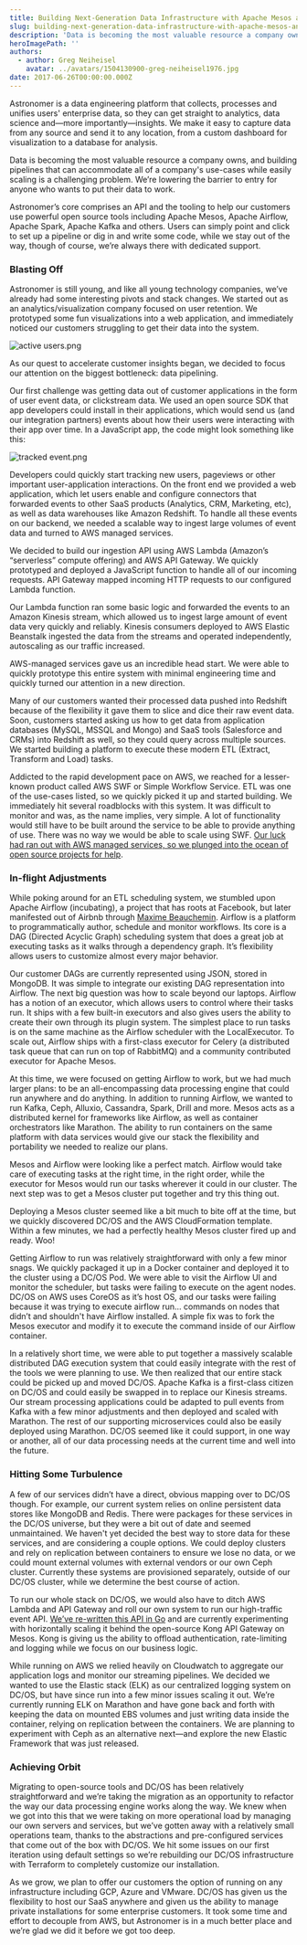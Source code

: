 ```yaml
---
title: Building Next-Generation Data Infrastructure with Apache Mesos and DC/OS
slug: building-next-generation-data-infrastructure-with-apache-mesos-and-dc-os
description: 'Data is becoming the most valuable resource a company owns. With DC/OS, we’re lowering the barrier to entry for anyone who wants to put their data to work.'
heroImagePath: ''
authors:
  - author: Greg Neiheisel
    avatar: ../avatars/1504130900-greg-neiheisel1976.jpg
date: 2017-06-26T00:00:00.000Z
---
```


Astronomer is a data engineering platform that collects, processes and unifies users' enterprise data, so they can get straight to analytics, data science and—more importantly—insights. We make it easy to capture data from any source and send it to any location, from a custom dashboard for visualization to a database for analysis.

Data is becoming the most valuable resource a company owns, and building pipelines that can accommodate all of a company's use-cases while easily scaling is a challenging problem. We’re lowering the barrier to entry for anyone who wants to put their data to work.

Astronomer’s core comprises an API and the tooling to help our customers use powerful open source tools including Apache Mesos, Apache Airflow, Apache Spark, Apache Kafka and others. Users can simply point and click to set up a pipeline or dig in and write some code, while we stay out of the way, though of course, we’re always there with dedicated support.

### Blasting Off

Astronomer is still young, and like all young technology companies, we’ve already had some interesting pivots and stack changes. We started out as an analytics/visualization company focused on user retention. We prototyped some fun visualizations into a web application, and immediately noticed our customers struggling to get their data into the system.&nbsp;

![active users.png](./active%20users.png)

As our quest to accelerate customer insights began, we decided to focus our attention on the biggest bottleneck: data pipelining.

Our first challenge was getting data out of customer applications in the form of user event data, or clickstream data. We used an open source SDK that app developers could install in their applications, which would send us (and our integration partners) events about how their users were interacting with their app over time. In a JavaScript app, the code might look something like this:&nbsp;

![tracked event.png](./tracked%20event.png)

Developers could quickly start tracking new users, pageviews or other important user-application interactions. On the front end we provided a web application, which let users enable and configure connectors that forwarded events to other SaaS products (Analytics, CRM, Marketing, etc), as well as data warehouses like Amazon Redshift. To handle all these events on our backend, we needed a scalable way to ingest large volumes of event data and turned to AWS managed services.

We decided to build our ingestion API using AWS Lambda (Amazon’s “serverless” compute offering) and AWS API Gateway. We quickly prototyped and deployed a JavaScript function to handle all of our incoming requests. API Gateway mapped incoming HTTP requests to our configured Lambda function.

Our Lambda function ran some basic logic and forwarded the events to an Amazon Kinesis stream, which allowed us to ingest large amount of event data very quickly and reliably. Kinesis consumers deployed to AWS Elastic Beanstalk ingested the data from the streams and operated independently, autoscaling as our traffic increased.

AWS-managed services gave us an incredible head start. We were able to quickly prototype this entire system with minimal engineering time and quickly turned our attention in a new direction.

Many of our customers wanted their processed data pushed into Redshift because of the flexibility it gave them to slice and dice their raw event data. Soon, customers started asking us how to get data from application databases (MySQL, MSSQL and Mongo) and SaaS tools (Salesforce and CRMs) into Redshift as well, so they could query across multiple sources. We started building a platform to execute these modern ETL (Extract, Transform and Load) tasks.

Addicted to the rapid development pace on AWS, we reached for a lesser-known product called AWS SWF or Simple Workflow Service. ETL was one of the use-cases listed, so we quickly picked it up and started building. We immediately hit several roadblocks with this system. It was difficult to monitor and was, as the name implies, very simple. A lot of functionality would still have to be built around the service to be able to provide anything of use. There was no way we would be able to scale using SWF. [Our luck had ran out with AWS managed services, so we plunged into the ocean of open source projects for help](https://www.astronomer.io/blog/why-we-built-our-data-platform-on-aws-and-why-we-rebuilt-it-with-open-source).

### In-flight Adjustments

While poking around for an ETL scheduling system, we stumbled upon Apache Airflow (incubating), a project that has roots at Facebook, but later manifested out of Airbnb through [Maxime Beauchemin](https://medium.com/the-astronomer-journey/airflow-and-the-future-of-data-engineering-a-q-a-266f68d956a9). Airflow is a platform to programmatically author, schedule and monitor workflows. Its core is a DAG (Directed Acyclic Graph) scheduling system that does a great job at executing tasks as it walks through a dependency graph. It’s flexibility allows users to customize almost every major behavior.

Our customer DAGs are currently represented using JSON, stored in MongoDB. It was simple to integrate our existing DAG representation into Airflow. The next big question was how to scale beyond our laptops. Airflow has a notion of an executor, which allows users to control where their tasks run. It ships with a few built-in executors and also gives users the ability to create their own through its plugin system. The simplest place to run tasks is on the same machine as the Airflow scheduler with the LocalExecutor. To scale out, Airflow ships with a first-class executor for Celery (a distributed task queue that can run on top of RabbitMQ) and a community contributed executor for Apache Mesos.

At this time, we were focused on getting Airflow to work, but we had much larger plans: to be an all-encompassing data processing engine that could run anywhere and do anything. In addition to running Airflow, we wanted to run Kafka, Ceph, Alluxio, Cassandra, Spark, Drill and more. Mesos acts as a distributed kernel for frameworks like Airflow, as well as container orchestrators like Marathon. The ability to run containers on the same platform with data services would give our stack the flexibility and portability we needed to realize our plans.

Mesos and Airflow were looking like a perfect match. Airflow would take care of executing tasks at the right time, in the right order, while the executor for Mesos would run our tasks wherever it could in our cluster. The next step was to get a Mesos cluster put together and try this thing out.

Deploying a Mesos cluster seemed like a bit much to bite off at the time, but we quickly discovered DC/OS and the AWS CloudFormation template. Within a few minutes, we had a perfectly healthy Mesos cluster fired up and ready. Woo!

Getting Airflow to run was relatively straightforward with only a few minor snags. We quickly packaged it up in a Docker container and deployed it to the cluster using a DC/OS Pod. We were able to visit the Airflow UI and monitor the scheduler, but tasks were failing to execute on the agent nodes. DC/OS on AWS uses CoreOS as it’s host OS, and our tasks were failing because it was trying to execute airflow run… commands on nodes that didn’t and shouldn't have Airflow installed. A simple fix was to fork the Mesos executor and modify it to execute the command inside of our Airflow container.

In a relatively short time, we were able to put together a massively scalable distributed DAG execution system that could easily integrate with the rest of the tools we were planning to use. We then realized that our entire stack could be picked up and moved DC/OS. Apache Kafka is a first-class citizen on DC/OS and could easily be swapped in to replace our Kinesis streams. Our stream processing applications could be adapted to pull events from Kafka with a few minor adjustments and then deployed and scaled with Marathon. The rest of our supporting microservices could also be easily deployed using Marathon. DC/OS seemed like it could support, in one way or another, all of our data processing needs at the current time and well into the future.

### Hitting Some Turbulence

A few of our services didn’t have a direct, obvious mapping over to DC/OS though. For example, our current system relies on online persistent data stores like MongoDB and Redis. There were packages for these services in the DC/OS universe, but they were a bit out of date and seemed unmaintained. We haven't yet decided the best way to store data for these services, and are considering a couple options. We could deploy clusters and rely on replication between containers to ensure we lose no data, or we could mount external volumes with external vendors or our own Ceph cluster. Currently these systems are provisioned separately, outside of our DC/OS cluster, while we determine the best course of action.

To run our whole stack on DC/OS, we would also have to ditch AWS Lambda and API Gateway and roll our own system to run our high-traffic event API. [We’ve re-written this API in Go](https://www.astronomer.io/blog/scaling-off-aws-exploring-go-for-high-performance-services) and are currently experimenting with horizontally scaling it behind the open-source Kong API Gateway on Mesos. Kong is giving us the ability to offload authentication, rate-limiting and logging while we focus on our business logic.

While running on AWS we relied heavily on Cloudwatch to aggregate our application logs and monitor our streaming pipelines. We decided we wanted to use the Elastic stack (ELK) as our centralized logging system on DC/OS, but have since run into a few minor issues scaling it out. We’re currently running ELK on Marathon and have gone back and forth with keeping the data on mounted EBS volumes and just writing data inside the container, relying on replication between the containers.&nbsp;We are planning to experiment with Ceph as an alternative next—and&nbsp;explore the new Elastic Framework that was just released.

### Achieving Orbit

Migrating to open-source tools and DC/OS has been relatively straightforward and we’re taking the migration as an opportunity to refactor the way our data processing engine works along the way. We knew when we got into this that we were taking on more operational load by managing our own servers and services, but we’ve gotten away with a relatively small operations team, thanks to the abstractions and pre-configured services that come out of the box with DC/OS. We hit some issues on our first iteration using default settings so we’re rebuilding our DC/OS infrastructure with Terraform to completely customize our installation.

As we grow, we plan to offer our customers the option of running on any infrastructure including GCP, Azure and VMware. DC/OS has given us the flexibility to host our SaaS anywhere and given us the ability to manage private installations for some enterprise customers. It took some time and effort to decouple from AWS, but Astronomer is in a much better place and we’re glad we did it before we got too deep.

